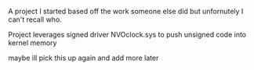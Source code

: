 A project I started based off the work someone else did but unfornutely I can't recall who. 

Project leverages signed driver NVOclock.sys to push unsigned code into kernel memory

maybe ill pick this up again and add more later
